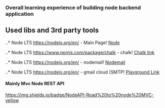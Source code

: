 ### Overall learning experience of building node backend application


## Used libs and 3rd party tools


..* Node LTS https://nodejs.org/en/ - Main Page!
[Node](https://nodejs.org/en/)

..* Node LTS https://www.npmjs.com/package/chalk - chalk!
[Chalk link](https://www.npmjs.com/package/chalk/)

..* Node LTS https://nodejs.org/en/ - nodemail!
[Nodemail](https://nodemailer.com/about/)

..* Node LTS https://nodejs.org/en/ - gmail cloud (SMTP!
[Playground Link](https://developers.google.com/oauthplayground/)

#### Mainly Mvc Node REST API


https://img.shields.io/badge/NodeAPI-Road%20to%20node%20MVC-yellow
